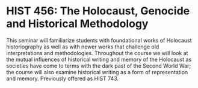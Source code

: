 # HIST 456: The Holocaust, Genocide and Historical Methodology

This seminar will familiarize students with foundational works of Holocaust historiography as well as with newer works that challenge old interpretations and methodologies. Throughout the course we will look at the mutual influences of historical writing and memory of the Holocaust as societies have come to terms with the dark past of the Second World War; the course will also examine historical writing as a form of representation and memory. Previously offered as HIST 743.